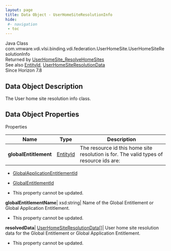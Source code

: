 ```yaml
---
layout: page
title: Data Object - UserHomeSiteResolutionInfo
hide:
 #- navigation
 - toc
---
```






Java Class
    com.vmware.vdi.vlsi.binding.vdi.federation.UserHomeSite.UserHomeSiteResolutionInfo  
Returned by
     [UserHomeSite_ResolveHomeSites](vdi.federation.UserHomeSite.md#resolveHomeSites)  
See also
     [EntityId](vdi.EntityId.md), [UserHomeSiteResolutionData](vdi.federation.UserHomeSite.UserHomeSiteResolutionData.md)  
Since 
    Horizon 7.8

## Data Object Description 

The User home site resolution info class. 

## Data Object Properties

Properties

Name |  Type |  Description   
---|---|---  
**globalEntitlement**| [EntityId](vdi.EntityId.md)|  The resource id this home site resolution is for. The valid types of resource ids are: 

  * [GlobalApplicationEntitlementId](vdi.entity.GlobalApplicationEntitlementId.md)
  * [GlobalEntitlementId](vdi.entity.GlobalEntitlementId.md)

  


* This property cannot be updated.

  
**globalEntitlementName**|  xsd:string|  Name of the Global Entitlement or Global Application Entitlement.   


* This property cannot be updated.

  
**resolvedData**| [UserHomeSiteResolutionData[]](vdi.federation.UserHomeSite.UserHomeSiteResolutionData.md)|  User home site resolution data for the Global Entitlement or Global Application Entitlement.   


* This property cannot be updated.

  
  
  
 
  
  

